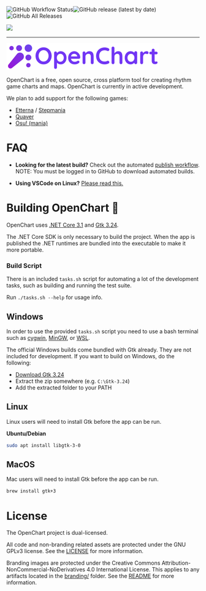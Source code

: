 ![GitHub Workflow Status](https://img.shields.io/github/workflow/status/OpenChartProject/OpenChart/build-and-test?style=for-the-badge)![GitHub release (latest by date)](https://img.shields.io/github/v/release/OpenChartProject/OpenChart?style=for-the-badge)![GitHub All Releases](https://img.shields.io/github/downloads/OpenChartProject/OpenChart/total?style=for-the-badge)

[![](https://imgur.com/bhQKKSZ.png)](https://discord.gg/wSGmN52)

--------------

[![](branding/banner_small.png)](https://github.com/OpenChartProject/OpenChart)

OpenChart is a free, open source, cross platform tool for creating rhythm game charts and maps. OpenChart is currently in active development.

We plan to add support for the following games:

- [Etterna](https://etternaonline.com/) / [Stepmania](https://www.stepmania.com/)
- [Quaver](https://quavergame.com/)
- [Osu! (mania)](https://osu.ppy.sh/)

# FAQ
- **Looking for the latest build?** Check out the automated [publish workflow](https://github.com/OpenChartProject/OpenChart/actions?query=workflow%3Apublish). NOTE: You must be logged in to GitHub to download automated builds.

- **Using VSCode on Linux?** [Please read this.](docs/VSCodeLinux.md)

# Building OpenChart 🔨

OpenChart uses [.NET Core 3.1](https://dotnet.microsoft.com/download/dotnet-core/3.1) and [Gtk 3.24](https://www.gtk.org/).

The .NET Core SDK is only necessary to build the project. When the app is published the .NET runtimes are bundled into the executable to make it more portable.

### Build Script

There is an included `tasks.sh` script for automating a lot of the development tasks, such as building and running the test suite.

Run `./tasks.sh --help` for usage info.

## Windows
In order to use the provided `tasks.sh` script you need to use a bash terminal such as [cygwin](https://www.cygwin.com/), [MinGW](http://mingw.org/), or [WSL](https://docs.microsoft.com/en-us/windows/wsl/about).

The official Windows builds come bundled with Gtk already. They are not included for development. If you want to build on Windows, do the following:

- [Download Gtk 3.24](https://github.com/GtkSharp/Dependencies/raw/master/gtk-3.24.zip)
- Extract the zip somewhere (e.g. `C:\Gtk-3.24`)
- Add the extracted folder to your PATH

## Linux
Linux users will need to install Gtk before the app can be run.

**Ubuntu/Debian**

```bash
sudo apt install libgtk-3-0
```

## MacOS
Mac users will need to install Gtk before the app can be run.

```bash
brew install gtk+3
```

# License

The OpenChart project is dual-licensed.

All code and non-branding related assets are protected under the GNU GPLv3 license. See the [LICENSE](LICENSE) for more information.

Branding images are protected under the Creative Commons Attribution-NonCommercial-NoDerivatives 4.0 International License. This applies to any artifacts located in the [branding/](branding) folder. See the [README](branding/README.md) for more information.
